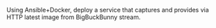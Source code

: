 Using Ansible+Docker, deploy a service that captures and provides via HTTP latest image from BigBuckBunny stream.
